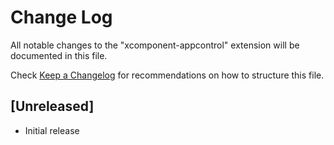 # Change Log

All notable changes to the "xcomponent-appcontrol" extension will be documented in this file.

Check [Keep a Changelog](http://keepachangelog.com/) for recommendations on how to structure this file.

## [Unreleased]

- Initial release